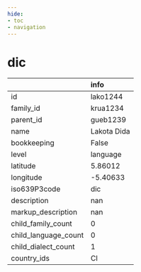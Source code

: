 ```yaml
---
hide:
- toc
- navigation
---
```

# dic
|                      | info        |
|:---------------------|:------------|
| id                   | lako1244    |
| family_id            | krua1234    |
| parent_id            | gueb1239    |
| name                 | Lakota Dida |
| bookkeeping          | False       |
| level                | language    |
| latitude             | 5.86012     |
| longitude            | -5.40633    |
| iso639P3code         | dic         |
| description          | nan         |
| markup_description   | nan         |
| child_family_count   | 0           |
| child_language_count | 0           |
| child_dialect_count  | 1           |
| country_ids          | CI          |